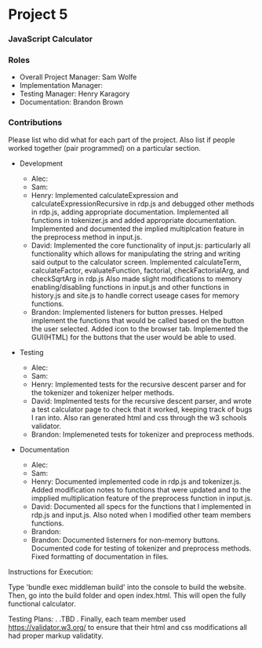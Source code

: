 # Project 5
### JavaScript Calculator

### Roles
* Overall Project Manager: Sam Wolfe
* Implementation Manager: 
* Testing Manager: Henry Karagory
* Documentation: Brandon Brown

### Contributions
Please list who did what for each part of the project.
Also list if people worked together (pair programmed) on a particular section.

* Development
  * Alec: 
  * Sam: 
  * Henry: Implemented calculateExpression and calculateExpressionRecursive in rdp.js and debugged other methods in rdp.js, adding appropriate documentation.  Implemented all functions in tokenizer.js and added appropriate documentation.  Implemented and documented the implied multiplcation feature in the preprocess method in input.js.
  * David: Implemented the core functionality of input.js: particularly all functionality which allows for manipulating the string and writing said output to the calculator screen. Implemented calculateTerm, calculateFactor, evaluateFunction, factorial, checkFactorialArg, and checkSqrtArg in rdp.js Also made slight modifications to memory enabling/disabling functions in input.js and other functions in history.js and site.js to handle correct useage cases for memory functions.
  * Brandon: Implemented listeners for button presses. Helped implement the functions that would be called based on the button the user selected. Added icon to the browser tab. Implemented the GUI(HTML) for the buttons that the user would be able to used.


* Testing
  * Alec: 
  * Sam: 
  * Henry: Implemented tests for the recursive descent parser and for the tokenizer and tokenizer helper methods.
  * David: Implmented tests for the recursive descent parser, and wrote a test calculator page to check that it worked, keeping track of bugs I ran into. Also ran generated html and css through the w3 schools validator.
  * Brandon: Implemeneted tests for tokenizer and preprocess methods.

  
* Documentation
  * Alec: 
  * Sam: 
  * Henry: Documented implemented code in rdp.js and tokenizer.js.  Added modification notes to functions that were updated  and to the impplied multiplication feature of the preprocess function in input.js.  
  * David: Documented all specs for the functions that I implemented in rdp.js and input.js. Also noted when I modified other team members functions.
  * Brandon: 
  * Brandon: Documented listerners for non-memory buttons. Documented code for testing of tokenizer and preprocess methods. Fixed formatting of documentation in files. 
  
Instructions for Execution:

Type 'bundle exec middleman build' into the console to build the website. Then, go into the build folder and open index.html. This will open the fully functional calculator. 

Testing Plans: 
.
.TBD
.
Finally, each team member used https://validator.w3.org/ to ensure that their html and css modifications all had proper markup validatity.
